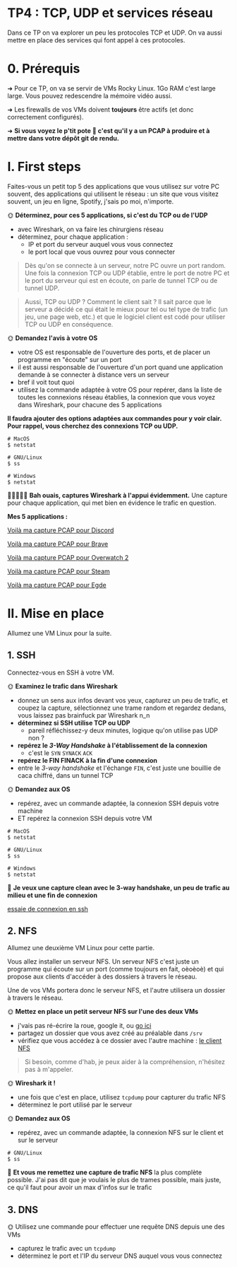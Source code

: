# TP4 : TCP, UDP et services réseau

Dans ce TP on va explorer un peu les protocoles TCP et UDP. On va aussi mettre en place des services qui font appel à ces protocoles.

# 0. Prérequis

➜ Pour ce TP, on va se servir de VMs Rocky Linux. 1Go RAM c'est large large. Vous pouvez redescendre la mémoire vidéo aussi.  

➜ Les firewalls de vos VMs doivent **toujours** être actifs (et donc correctement configurés).

➜ **Si vous voyez le p'tit pote 🦈 c'est qu'il y a un PCAP à produire et à mettre dans votre dépôt git de rendu.**

# I. First steps

Faites-vous un petit top 5 des applications que vous utilisez sur votre PC souvent, des applications qui utilisent le réseau : un site que vous visitez souvent, un jeu en ligne, Spotify, j'sais po moi, n'importe.

🌞 **Déterminez, pour ces 5 applications, si c'est du TCP ou de l'UDP**

- avec Wireshark, on va faire les chirurgiens réseau
- déterminez, pour chaque application :
  - IP et port du serveur auquel vous vous connectez
  - le port local que vous ouvrez pour vous connecter

> Dès qu'on se connecte à un serveur, notre PC ouvre un port random. Une fois la connexion TCP ou UDP établie, entre le port de notre PC et le port du serveur qui est en écoute, on parle de tunnel TCP ou de tunnel UDP.


> Aussi, TCP ou UDP ? Comment le client sait ? Il sait parce que le serveur a décidé ce qui était le mieux pour tel ou tel type de trafic (un jeu, une page web, etc.) et que le logiciel client est codé pour utiliser TCP ou UDP en conséquence.

🌞 **Demandez l'avis à votre OS**

- votre OS est responsable de l'ouverture des ports, et de placer un programme en "écoute" sur un port
- il est aussi responsable de l'ouverture d'un port quand une application demande à se connecter à distance vers un serveur
- bref il voit tout quoi
- utilisez la commande adaptée à votre OS pour repérer, dans la liste de toutes les connexions réseau établies, la connexion que vous voyez dans Wireshark, pour chacune des 5 applications

**Il faudra ajouter des options adaptées aux commandes pour y voir clair. Pour rappel, vous cherchez des connexions TCP ou UDP.**

```
# MacOS
$ netstat

# GNU/Linux
$ ss

# Windows
$ netstat
```

🦈🦈🦈🦈🦈 **Bah ouais, captures Wireshark à l'appui évidemment.** Une capture pour chaque application, qui met bien en évidence le trafic en question.

**Mes 5 applications :**

  [Voilà ma capture PCAP pour Discord](discord.pcapng)
  
  [Voilà ma capture PCAP pour Brave](./Brave.pcapng)

  [Voilà ma capture PCAP pour Overwatch 2](./Overwatch%202.pcapng)

  [Voilà ma capture PCAP pour Steam](./steam.pcapng)

  [Voilà ma capture PCAP pour Egde](egde.pcapng)
  
# II. Mise en place

Allumez une VM Linux pour la suite.

## 1. SSH

Connectez-vous en SSH à votre VM.

🌞 **Examinez le trafic dans Wireshark**

- donnez un sens aux infos devant vos yeux, capturez un peu de trafic, et coupez la capture, sélectionnez une trame random et regardez dedans, vous laissez pas brainfuck par Wireshark n_n
- **déterminez si SSH utilise TCP ou UDP**
  - pareil réfléchissez-y deux minutes, logique qu'on utilise pas UDP non ?
- **repérez le *3-Way Handshake* à l'établissement de la connexion**
  - c'est le `SYN` `SYNACK` `ACK`
- **repérez le FIN FINACK à la fin d'une connexion**
- entre le *3-way handshake* et l'échange `FIN`, c'est juste une bouillie de caca chiffré, dans un tunnel TCP

🌞 **Demandez aux OS**

- repérez, avec un commande adaptée, la connexion SSH depuis votre machine
- ET repérez la connexion SSH depuis votre VM

```
# MacOS
$ netstat

# GNU/Linux
$ ss

# Windows
$ netstat
```

🦈 **Je veux une capture clean avec le 3-way handshake, un peu de trafic au milieu et une fin de connexion**

[essaie de connexion en ssh](./ssh.PNG)

## 2. NFS

Allumez une deuxième VM Linux pour cette partie.

Vous allez installer un serveur NFS. Un serveur NFS c'est juste un programme qui écoute sur un port (comme toujours en fait, oèoèoè) et qui propose aux clients d'accéder à des dossiers à travers le réseau.

Une de vos VMs portera donc le serveur NFS, et l'autre utilisera un dossier à travers le réseau.

🌞 **Mettez en place un petit serveur NFS sur l'une des deux VMs**

- j'vais pas ré-écrire la roue, google it, ou [go ici](https://www.server-world.info/en/note?os=Rocky_Linux_8&p=nfs&f=1)
- partagez un dossier que vous avez créé au préalable dans `/srv`
- vérifiez que vous accédez à ce dossier avec l'autre machine : [le client NFS](https://www.server-world.info/en/note?os=Rocky_Linux_8&p=nfs&f=2)

> Si besoin, comme d'hab, je peux aider à la compréhension, n'hésitez pas à m'appeler.



🌞 **Wireshark it !**

- une fois que c'est en place, utilisez `tcpdump` pour capturer du trafic NFS
- déterminez le port utilisé par le serveur

🌞 **Demandez aux OS**

- repérez, avec un commande adaptée, la connexion NFS sur le client et sur le serveur

```
# GNU/Linux
$ ss
```

🦈 **Et vous me remettez une capture de trafic NFS** la plus complète possible. J'ai pas dit que je voulais le plus de trames possible, mais juste, ce qu'il faut pour avoir un max d'infos sur le trafic

## 3. DNS

🌞 Utilisez une commande pour effectuer une requête DNS depuis une des VMs

- capturez le trafic avec un `tcpdump`
- déterminez le port et l'IP du serveur DNS auquel vous vous connectez
